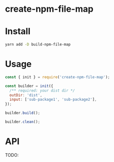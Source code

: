 # create-npm-file-map

# Install

```bash
yarn add -D build-npm-file-map
```

# Usage

```javascript
const { init } = require('create-npm-file-map');

const builder = init({
  /** required: your dist dir */
  outDir: 'dist',
  input: ['sub-package1', 'sub-package2'],
});

builder.build();

builder.clean();
```

# API

TODO:
